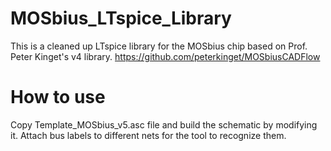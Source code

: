 # MOSbius_LTspice_Library
 This is a cleaned up LTspice library for the MOSbius chip based on Prof. Peter Kinget's v4 library.
 https://github.com/peterkinget/MOSbiusCADFlow

# How to use
Copy Template_MOSbius_v5.asc file and build the schematic by modifying it. Attach bus labels to different nets for the tool to recognize them.

